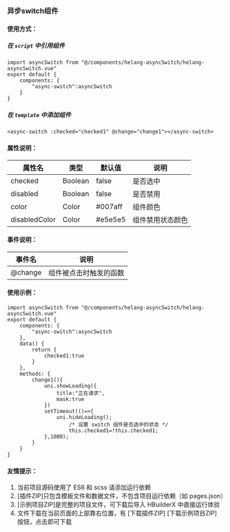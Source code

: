 ### 异步switch组件

#### 使用方式：

##### 在 <code>script</code> 中引用组件

```
import asyncSwitch from "@/components/helang-asyncSwitch/helang-asyncSwitch.vue"
export default {
    components: {
        "async-switch":asyncSwitch
    }
}
```

##### 在 <code>template</code> 中添加组件

```
<async-switch :checked="checked1" @change="change1"></async-switch>
```

#### 属性说明：

属性名 | 类型 | 默认值 | 说明
--------|------|------|------
checked | Boolean | false | 是否选中
disabled | Boolean | false | 是否禁用
color | Color | #007aff | 组件颜色
disabledColor | Color | #e5e5e5 | 组件禁用状态颜色

#### 事件说明：

事件名 | 说明
--------|------
@change | 组件被点击时触发的函数

#### 使用示例：

```
import asyncSwitch from "@/components/helang-asyncSwitch/helang-asyncSwitch.vue"
export default {
    components: {
        "async-switch":asyncSwitch
    },
    data() {
        return {
            checked1:true
        }
    },
    methods: {
        change1(){
            uni.showLoading({
                title:"正在请求",
                mask:true
            })
            setTimeout(()=>{
                uni.hideLoading();
                    /* 设置 switch 组件是否选中的状态 */
                    this.checked1=!this.checked1;
            },1000);
        }
    }
}
```

#### 友情提示：
1. 当前项目源码使用了 ES6 和 scss 请添加运行依赖
2. [插件ZIP]只包含模板文件和数据文件，不包含项目运行依赖（如 pages.json）
3. [示例项目ZIP]是完整的项目文件，可下载后导入 HBuilderX 中直接运行体验
4. 文件下载在当前页面的上部靠右位置，有 [下载插件ZIP] [下载示例项目ZIP] 按钮，点击即可下载